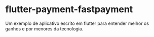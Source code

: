 # flutter-payment-fastpayment
Um exemplo de aplicativo escrito em flutter para entender melhor os ganhos e por menores da tecnologia.
